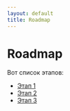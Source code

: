 ```yaml
---
layout: default
title: Roadmap
---
```


# Roadmap

Вот список этапов:

- [Этап 1](этап1.html)
- [Этап 2](этап2.html)
- [Этап 3](этап3.html)
